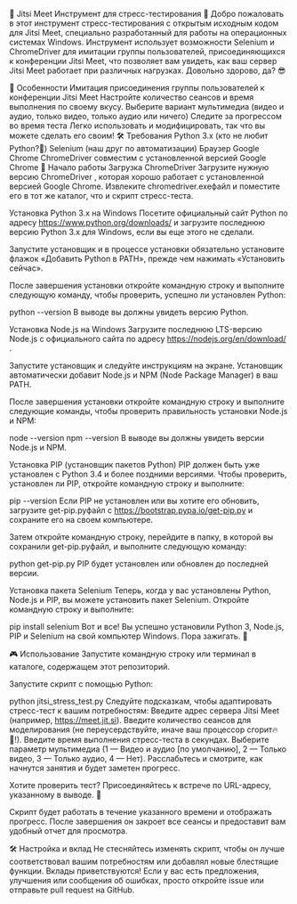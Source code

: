 🚀 Jitsi Meet Инструмент для стресс-тестирования 🎉
Добро пожаловать в этот инструмент стресс-тестирования с открытым исходным кодом для Jitsi Meet, специально разработанный для работы на операционных системах Windows. Инструмент использует возможности Selenium и ChromeDriver для имитации группы пользователей, присоединяющихся к конференции Jitsi Meet, что позволяет вам увидеть, как ваш сервер Jitsi Meet работает при различных нагрузках. Довольно здорово, да? 😎

🌟 Особенности
Имитация присоединения группы пользователей к конференции Jitsi Meet
Настройте количество сеансов и время выполнения по своему вкусу.
Выберите вариант мультимедиа (видео и аудио, только видео, только аудио или ничего)
Следите за прогрессом во время теста
Легко использовать и модифицировать, так что вы можете сделать его своим!
🛠️ Требования
Python 3.x (кто не любит Python?🐍)
Selenium (наш друг по автоматизации)
Браузер Google Chrome
ChromeDriver совместим с установленной версией Google Chrome
🚀 Начало работы
Загрузка ChromeDriver
Загрузите нужную версию ChromeDriver , которая хорошо работает с установленной версией Google Chrome. Извлеките chromedriver.exeфайл и поместите его в тот же каталог, что и скрипт стресс-теста.

Установка Python 3.x на Windows
Посетите официальный сайт Python по адресу https://www.python.org/downloads/ и загрузите последнюю версию Python 3.x для Windows, если вы еще этого не сделали.

Запустите установщик и в процессе установки обязательно установите флажок «Добавить Python в PATH», прежде чем нажимать «Установить сейчас».

После завершения установки откройте командную строку и выполните следующую команду, чтобы проверить, успешно ли установлен Python:

python --version
В выводе вы должны увидеть версию Python.

Установка Node.js на Windows
Загрузите последнюю LTS-версию Node.js с официального сайта по адресу https://nodejs.org/en/download/ .

Запустите установщик и следуйте инструкциям на экране. Установщик автоматически добавит Node.js и NPM (Node Package Manager) в ваш PATH.

После завершения установки откройте командную строку и выполните следующие команды, чтобы проверить правильность установки Node.js и NPM:

node --version
npm --version
В выводе вы должны увидеть версии Node.js и NPM.

Установка PIP (установщик пакетов Python)
PIP должен быть уже установлен с Python 3.4 и более поздними версиями. Чтобы проверить, установлен ли PIP, откройте командную строку и выполните:

pip --version
Если PIP не установлен или вы хотите его обновить, загрузите get-pip.pyфайл с https://bootstrap.pypa.io/get-pip.py и сохраните его на своем компьютере.

Затем откройте командную строку, перейдите в папку, в которой вы сохранили get-pip.pyфайл, и выполните следующую команду:

python get-pip.py
PIP будет установлен или обновлен до последней версии.

Установка пакета Selenium
Теперь, когда у вас установлены Python, Node.js и PIP, вы можете установить пакет Selenium. Откройте командную строку и выполните:

pip install selenium
Вот и все! Вы успешно установили Python 3, Node.js, PIP и Selenium на свой компьютер Windows. Пора зажигать. 🚀

🎮 Использование
Запустите командную строку или терминал в каталоге, содержащем этот репозиторий.

Запустите скрипт с помощью Python:

python jitsi_stress_test.py
Следуйте подсказкам, чтобы адаптировать стресс-тест к вашим потребностям:
Введите адрес сервера Jitsi Meet (например, https://meet.jit.si).
Введите количество сеансов для моделирования (не переусердствуйте, иначе ваш процессор сгорит🔥🧯!).
Введите время выполнения стресс-теста в секундах.
Выберите параметр мультимедиа (1 — Видео и аудио [по умолчанию], 2 — Только видео, 3 — Только аудио, 4 — Нет).
Расслабьтесь и смотрите, как начнутся занятия и будет заметен прогресс.

Хотите проверить тест? Присоединяйтесь к встрече по URL-адресу, указанному в выводе. 👀

Скрипт будет работать в течение указанного времени и отображать прогресс. После завершения он закроет все сеансы и предоставит вам удобный отчет для просмотра.

🛠️ Настройка и вклад
Не стесняйтесь изменять скрипт, чтобы он лучше соответствовал вашим потребностям или добавлял новые блестящие функции. Вклады приветствуются! Если у вас есть предложения, улучшения или сообщения об ошибках, просто откройте issue или отправьте pull request на GitHub.

